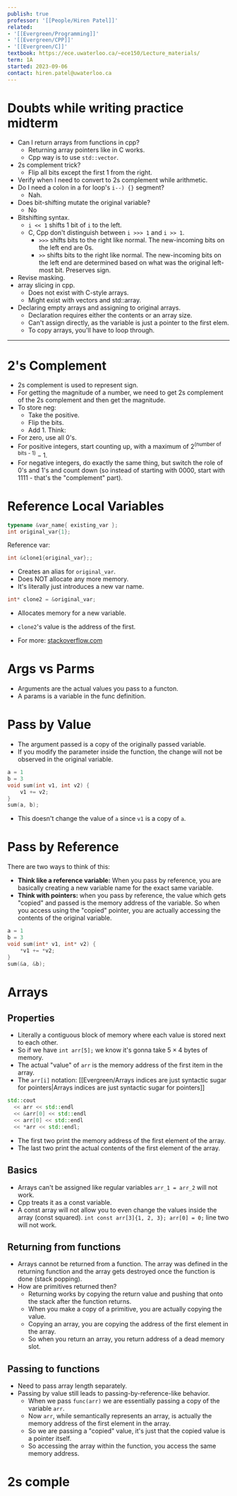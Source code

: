 ```yaml
---
publish: true
professor: '[[People/Hiren Patel]]'
related:
- '[[Evergreen/Programming]]'
- '[[Evergreen/CPP]]'
- '[[Evergreen/C]]'
textbook: https://ece.uwaterloo.ca/~ece150/Lecture_materials/
term: 1A
started: 2023-09-06
contact: hiren.patel@uwaterloo.ca
---
```


# Doubts while writing practice midterm
- Can I return arrays from functions in cpp?
	- Returning array pointers like in C works.
	- Cpp way is to use `std::vector`.
- 2s complement trick?
	- Flip all bits except the first 1 from the right.
- Verify when I need to convert to 2s complement while arithmetic.
- Do I need a colon in a for loop's `i--) {}` segment?
	- Nah.
- Does bit-shifting mutate the original variable?
	- No
- Bitshifting syntax.
	- `i << 1` shifts 1 bit of `i` to the left.
	- C, Cpp don't distinguish between `i >>> 1` and `i >> 1`.
		- `>>>` shifts bits to the right like normal. The new-incoming bits on the left end are 0s.
		- `>>` shifts bits to the right like normal. The new-incoming bits on the left end are determined based on what was the original left-most bit. Preserves sign.
- Revise masking.
- array slicing in cpp.
	- Does not exist with C-style arrays.
	- Might exist with vectors and std::array.
- Declaring empty arrays and assigning to original arrays.
	- Declaration requires either the contents or an array size.
	- Can't assign directly, as the variable is just a pointer to the first elem.
	- To copy arrays, you'll have to loop through.

---
# 2's Complement
- 2s complement is used to represent sign.
- For getting the magnitude of a number, we need to get 2s complement of the 2s complement and then get the magnitude.
- To store neg:
	- Take the positive.
	- Flip the bits.
	- Add 1.
Think:
- For zero, use all 0's.
- For positive integers, start counting up, with a maximum of $2^\text{(number of bits - 1)}-1$.
- For negative integers, do exactly the same thing, but switch the role of 0's and 1's and count down (so instead of starting with 0000, start with 1111 - that's the "complement" part).
# Reference Local Variables
```cpp
typename &var_name{ existing_var };
int original_var{1};
```

Reference var:
```cpp
int &clone1{original_var};; 
```
- Creates an alias for `original_var`.
- Does NOT allocate any more memory.
- It's literally just introduces a new var name.

```cpp
int* clone2 = &original_var;
```
- Allocates memory for a new variable.
- `clone2`'s value is the address of the first.

- For more: [stackoverflow.com](https://stackoverflow.com/questions/57483/what-are-the-differences-between-a-pointer-variable-and-a-reference-variable)
# Args vs Parms
- Arguments are the actual values you pass to a functon.
- A params is a variable in the func definition.
# Pass by Value
- The argument passed is a copy of the originally passed variable.
- If you modify the parameter inside the function, the change will not be observed in the original variable.
```cpp
a = 1
b = 3
void sum(int v1, int v2) {
	v1 += v2;
}
sum(a, b);
```
- This doesn't change the value of `a` since `v1` is a copy of `a`.
# Pass by Reference
 There are two ways to think of this:
 - **Think like a reference variable:** When you pass by reference, you are basically creating a new variable name for the exact same variable.
 - **Think with pointers:** when you pass by reference, the value which gets "copied" and passed is the memory address of the variable. So when you access using the "copied" pointer, you are actually accessing the contents of the original variable.
```cpp
a = 1
b = 3
void sum(int* v1, int* v2) {
	*v1 += *v2;
}
sum(&a, &b);
```
# Arrays
## Properties
- Literally a contiguous block of memory where each value is stored next to each other.
- So if we have `int arr[5];` we know it's gonna take $5\times 4$ bytes of memory.
- The actual "value" of `arr` is the memory address of the first item in the array.
- The `arr[i]` notation: [[Evergreen/Arrays indices are just syntactic sugar for pointers|Arrays indices are just syntactic sugar for pointers]]
```cpp
std::cout 
  << arr << std::endl
  << &arr[0] << std::endl
  << arr[0] << std::endl
  << *arr << std::endl;
```
- The first two print the memory address of the first element of the array.
- The last two print the actual contents of the first element of the array.
## Basics
- Arrays can't be assigned like regular variables `arr_1 = arr_2` will not work.
- Cpp treats it as a const variable.
- A const array will not allow you to even change the values inside the array (const squared). `int const arr[3]{1, 2, 3}; arr[0] = 0;` line two will not work.
## Returning from functions
- Arrays cannot be returned from a function. The array was defined in the returning function and the array gets destroyed once the function is done (stack popping).
- How are primitives returned then?
	- Returning works by copying the return value and pushing that onto the stack after the function returns.
	- When you make a copy of a primitive, you are actually copying the value.
	- Copying an array, you are copying the address of the first element in the array.
	- So when you return an array, you return address of a dead memory slot.
## Passing to functions
- Need to pass array length separately.
- Passing by value still leads to passing-by-reference-like behavior.
	- When we pass `func(arr)` we are essentially passing a copy of the variable `arr`.
	- Now `arr`, while semantically represents an array, is actually the memory address of the first element in the array.
	- So we are passing a "copied" value, it's just that the copied value is a pointer itself.
	- So accessing the array within the function, you access the same memory address.

# 2s comple